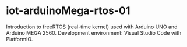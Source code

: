# iot-arduinoMega-rtos-01
Introduction to freeRTOS (real-time kernel) used with Arduino UNO and Arduino MEGA 2560. 
Development environment: Visual Studio Code with PlatformIO.
